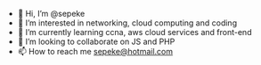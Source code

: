- 👋 Hi, I’m @sepeke
- 👀 I’m interested in networking, cloud computing and coding
- 🌱 I’m currently learning ccna, aws cloud services and front-end
- 💞️ I’m looking to collaborate on JS and PHP
- 📫 How to reach me sepeke@hotmail.com

<!---
sepeke/sepeke is a ✨ special ✨ repository because its `README.md` (this file) appears on your GitHub profile.
You can click the Preview link to take a look at your changes.
--->

